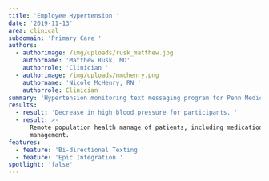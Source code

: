 ```yaml
---
title: 'Employee Hypertension '
date: '2019-11-13'
area: clinical
subdomain: 'Primary Care '
authors:
  - authorimage: /img/uploads/rusk_matthew.jpg
    authorname: 'Matthew Rusk, MD'
    authorrole: 'Clinician '
  - authorimage: /img/uploads/nmchenry.png
    authorname: 'Nicole McHenry, RN '
    authorrole: Clinician
summary: 'Hypertension monitoring text messaging program for Penn Medicine employees. '
results:
  - result: 'Decrease in high blood pressure for participants. '
  - result: >-
      Remote population health manage of patients, including medication
      management.
features:
  - feature: 'Bi-directional Texting '
  - feature: 'Epic Integration '
spotlight: 'false'
---
```


